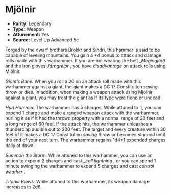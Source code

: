 # Mjölnir

- **Rarity:** Legendary
- **Type:** Weapon
- **Attunement:** Yes
- **Source:** Level Up Advanced 5e

Forged by the dwarf brothers Brokkr and Sindri, this hammer is said to be capable of leveling mountains. You gain a +4 bonus to attack and damage rolls made with this warhammer. If you are not wearing the belt __Megingjörð_  and the iron gloves _Járngreipr_ , you have _disadvantage_  on attack rolls using Mjölnir.

_Giant’s Bane._ When you roll a 20 on an attack roll made with this warhammer against a giant, the giant makes a DC 17 Constitution _saving throw_  or dies. In addition, when making a weapon attack using Mjölnir against a giant, you may treat the giant as if its type were fiend or undead.

_Hurl Hammer._ The warhammer has 5 charges. While attuned to it, you can expend 1 charge and make a ranged weapon attack with the warhammer, hurling it as if it had the thrown property with a normal range of 20 feet and a long range of 60 feet. If the attack hits, the warhammer unleashes a thunderclap audible out to 300 feet. The target and every creature within 30 feet of it makes a DC 17 Constitution _saving throw_  or becomes _stunned_  until the end of your next turn. The warhammer regains 1d4+1 expended charges daily at dawn.

_Summon the Storm._ While attuned to this warhammer, you can use an action to expend 2 charges and cast __call lightning_ , or you can spend 1 minute swinging the warhammer to expend 5 charges and cast _control weather ._

_Titanic Blows._ While attuned to this warhammer, its weapon damage increases to 2d6.
